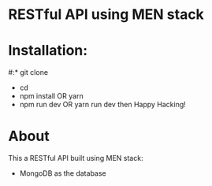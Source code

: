 # RESTful API using MEN stack

# Installation:
#:* git clone
* cd
* npm install OR yarn
* npm run dev OR yarn run dev
then Happy Hacking!

# About

This a RESTful API built using MEN stack:
 * MongoDB as the database
